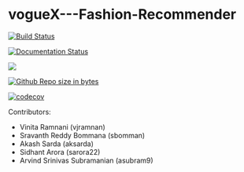 # vogueX---Fashion-Recommender
[![Build Status](https://circleci.com/gh/arvindsrinivas1/vogueX---Fashion-Recommender/tree/circleci-project-setup.svg?style=svg)](https://circleci.com/gh/arvindsrinivas1/vogueX---Fashion-Recommender/tree/circleci-project-setup)

[![Documentation Status](https://readthedocs.org/projects/ansicolortags/badge/?version=latest)](https://github.com/arvindsrinivas1/vogueX---Fashion-Recommender/blob/dev/README.md)

<a href =https://github.com/arvindsrinivas1/vogueX---Fashion-Recommender/blob/dev/LICENSE.md><img src=https://img.shields.io/github/license/arvindsrinivas1/vogueX---Fashion-Recommender></a>


[![Github Repo size in bytes](https://img.shields.io/github/languages/code-size/arvindsrinivas1/vogueX---Fashion-Recommender)](https://github.com/arvindsrinivas1/vogueX---Fashion-Recommender)


[![codecov](https://codecov.io/gh/arvindsrinivas1/SE-HW/branch/main/graph/badge.svg?token=J984S6M1HO)](https://codecov.io/gh/arvindsrinivas1/SE-HW)


Contributors:
- Vinita Ramnani (vjramnan)
- Sravanth Reddy Bommana (sbomman)
- Akash Sarda (aksarda)
- Sidhant Arora (sarora22)
- Arvind Srinivas Subramanian (asubram9)


